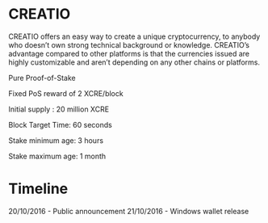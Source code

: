
CREATIO
===========================
CREATIO offers an easy way to create a unique cryptocurrency, to anybody who doesn’t own strong technical background or knowledge.
CREATIO’s advantage compared to other platforms is that the currencies issued are highly customizable and aren’t depending on any other chains or platforms.


Pure Proof-of-Stake

Fixed PoS reward of 2 XCRE/block

Initial supply : 20 million XCRE

Block Target Time: 60 seconds

Stake minimum age: 3 hours

Stake maximum age: 1 month

Timeline
===========================

20/10/2016 - Public announcement
21/10/2016 - Windows wallet release

